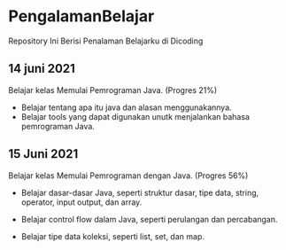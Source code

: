 # PengalamanBelajar
Repository Ini Berisi Penalaman Belajarku di Dicoding

## 14 juni 2021
Belajar kelas Memulai Pemrograman Java. (Progres 21%)
  * Belajar tentang apa itu java dan alasan menggunakannya.
  * Belajar tools yang dapat digunakan unutk menjalankan bahasa pemrograman Java.
    
## 15 Juni 2021
Belajar kelas Memulai Pemrograman dengan Java. (Progres 56%)

  * Belajar dasar-dasar Java, seperti struktur dasar, tipe data, string, operator, input output, dan array.

  * Belajar control flow dalam Java, seperti perulangan dan percabangan.

  * Belajar tipe data koleksi, seperti list, set, dan map.
